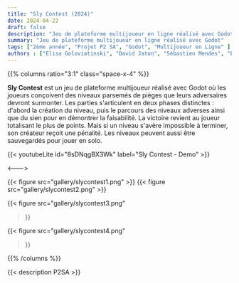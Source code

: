 ```yaml
---
title: "Sly Contest (2024)"
date: 2024-04-22
draft: false
description: "Jeu de plateforme multijoueur en ligne réalisé avec Godot"
summary: "Jeu de plateforme multijoueur en ligne réalisé avec Godot"
tags: ["2ème année", "Projet P2 SA", "Godot", "Multijoueur en Ligne" ]
authors : ["Elisa Goloviatinski", "David Jaton", "Sébastien Mendes", "Eddy Naddeo"]
---
```


{{% columns ratio="3:1" class="space-x-4" %}} <!-- begin columns block -->

**Sly Contest** est un jeu de plateforme multijoueur réalisé avec Godot où les joueurs conçoivent des niveaux parsemés de pièges que leurs adversaires devront surmonter. 
Les parties s'articulent en deux phases distinctes : d'abord la création du niveau, 
puis le parcours des niveaux adverses ainsi que du sien pour en démontrer la faisabilité.  La victoire revient au joueur totalisant le plus de points.
Mais si un niveau s'avère impossible à terminer, son créateur reçoit une pénalité.
Les niveaux peuvent aussi être sauvegardés pour jouer en solo.  


{{< youtubeLite id="8sDNqgBX3Wk" label="Sly Contest - Demo" >}}

<---> <!-- magic separator, between columns -->

<div class="[&>figure]:my-4">
{{< figure
src="gallery/slycontest1.png"
>}}
{{< figure
src="gallery/slycontest2.png"
>}}

{{< figure
src="gallery/slycontest3.png"
>}}

{{< figure
src="gallery/slycontest4.png"
>}}

</div>


{{% /columns %}}

{{< description P2SA >}}

